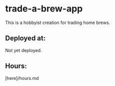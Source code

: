 # trade-a-brew-app

This is a hobbyist creation for trading home brews.

## Deployed at:

Not yet deployed.

## Hours:

[here]/hours.md